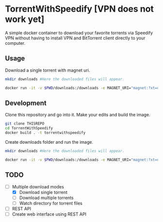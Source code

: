# TorrentWithSpeedify [VPN does not work yet]

A simple docker container to download your favorite torrents via Speedify VPN without having to install VPN and BitTorrent client directly to your computer.

## Usage

Download a single torrent with magnet uri.

```bash
mkdir downloads #Here the downloaded files will appear.

docker run -it -v $PWD/downloads:/downloads -e MAGNET_URI="magnet:?xt=urn:btih:544ea0bd1cdb80794ccf862a1270469ab5323f71&dn=Automate the Boring Stuff with Python - Practical Programming for Total Beginners - 1st Edition (2015) (Pdf, Epub & Mobi) Gooner" torrentwithspeedify
```

## Development

Clone this repository and go into it. Make your edits and build the image. 

```bash
git clone THISREPO
cd TorrentWithSpeedify
docker build . -t torrentwithspeedify
```

Create downloads folder and run the image.

```bash
mkdir downloads #Here the downloaded files will appear.

docker run -it -v $PWD/downloads:/downloads -e MAGNET_URI="magnet:?xt=urn:btih:544ea0bd1cdb80794ccf862a1270469ab5323f71&dn=Automate the Boring Stuff with Python - Practical Programming for Total Beginners - 1st Edition (2015) (Pdf, Epub & Mobi) Gooner" torrentwithspeedify
```

## TODO

- [ ] Multiple download modes
  - [x] Download single torrent
  - [ ] Download multiple torrents
  - [ ] Watch directory for torrent files
- [ ] REST API
- [ ] Create web interface using REST API
